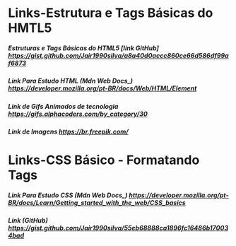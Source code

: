 # Links-Estrutura e Tags Básicas do HMTL5
##### Estruturas e Tags Básicas do HTML5 [link GitHub] https://gist.github.com/Jair1990silva/a8a40d0accc860ce66d586df99af6873
##### Link Para Estudo HTML (Mdn Web Docs_) https://developer.mozilla.org/pt-BR/docs/Web/HTML/Element
##### Link de Gifs Animados de tecnologia https://gifs.alphacoders.com/by_category/30
##### Link de Imagens https://br.freepik.com/
# Links-CSS Básico - Formatando Tags
##### Link Para Estudo CSS (Mdn Web Docs_) https://developer.mozilla.org/pt-BR/docs/Learn/Getting_started_with_the_web/CSS_basics
##### Link (GitHub) https://gist.github.com/Jair1990silva/55eb68888ca1896fc16486b170034bad
